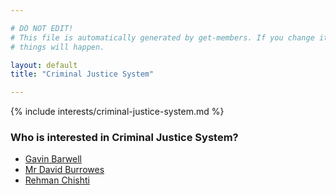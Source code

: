 ```yaml
---

# DO NOT EDIT!
# This file is automatically generated by get-members. If you change it, bad
# things will happen.

layout: default
title: "Criminal Justice System"

---
```


{% include interests/criminal-justice-system.md %}

### Who is interested in Criminal Justice System?


* [Gavin Barwell](../members/gavin-barwell.html)
* [Mr David Burrowes](../members/mr-david-burrowes.html)
* [Rehman Chishti](../members/rehman-chishti.html)
